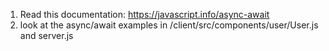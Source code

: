 1. Read this documentation: https://javascript.info/async-await
2. look at the async/await examples in /client/src/components/user/User.js and server.js

